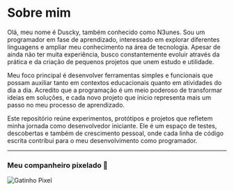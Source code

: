 # Sobre mim

Olá, meu nome é Duscky, também conhecido como N3unes. Sou um programador em fase de aprendizado, interessado em explorar diferentes linguagens e ampliar meu conhecimento na área de tecnologia. Apesar de ainda não ter muita experiência, busco constantemente evoluir através da prática e da criação de pequenos projetos que unem estudo e utilidade.

Meu foco principal é desenvolver ferramentas simples e funcionais que possam auxiliar tanto em contextos educacionais quanto em atividades do dia a dia. Acredito que a programação é um meio poderoso de transformar ideias em soluções, e cada novo projeto que inicio representa mais um passo no meu processo de aprendizado.

Este repositório reúne experimentos, protótipos e projetos que refletem minha jornada como desenvolvedor iniciante. Ele é um espaço de testes, descobertas e também de crescimento pessoal, onde cada linha de código escrita contribui para o meu desenvolvimento como programador.

---

### Meu companheiro pixelado 🐾

![Gatinho Pixel](https://media.giphy.com/media/MDJ9IbxxvDUQM/giphy.gif)
